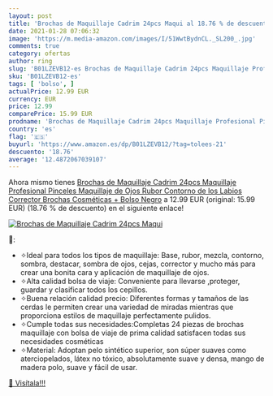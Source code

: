 ```yaml
---
layout: post
title: 'Brochas de Maquillaje Cadrim 24pcs Maqui al 18.76 % de descuento'
date: 2021-01-28 07:06:32
image: 'https://m.media-amazon.com/images/I/51WwtBydnCL._SL200_.jpg'
comments: true
category: ofertas
author: ring
slug: 'B01LZEVB12-es Brochas de Maquillaje Cadrim 24pcs Maquillaje Profesional...'
sku: 'B01LZEVB12-es'
tags: [ 'bolso', ]
actualPrice: 12.99 EUR
currency: EUR
price: 12.99
comparePrice: 15.99 EUR
prodname: 'Brochas de Maquillaje Cadrim 24pcs Maquillaje Profesional Pinceles Maquillaje de Ojos Rubor Contorno de los Labios Corrector Brochas Cosméticas + Bolso Negro'
country: 'es'
flag: '🇪🇸'
buyurl: 'https://www.amazon.es/dp/B01LZEVB12/?tag=tolees-21'
descuento: '18.76'
average: '12.4872067039107'
---
```


Ahora mismo tienes [Brochas de Maquillaje Cadrim 24pcs Maquillaje Profesional Pinceles Maquillaje de Ojos Rubor Contorno de los Labios Corrector Brochas Cosméticas + Bolso Negro](https://www.amazon.es/dp/B01LZEVB12/?tag=tolees-21) a 12.99 EUR (original: 15.99 EUR) (18.76 %  de descuento) en el siguiente enlace!

[![Brochas de Maquillaje Cadrim 24pcs Maqui](https://m.media-amazon.com/images/I/51WwtBydnCL._SL200_.jpg)](https://www.amazon.es/dp/B01LZEVB12/?tag=tolees-21)

🔎:

- ✧Ideal para todos los tipos de maquillaje: Base, rubor, mezcla, contorno, sombra, destacar, sombra de ojos, cejas, corrector y mucho más para crear una bonita cara y aplicación de maquillaje de ojos.
- ✧Alta calidad bolsa de viaje: Conveniente para llevarse ,proteger, guardar y clasificar todos los cepillos.
- ✧Buena relación calidad precio: Diferentes formas y tamaños de las cerdas le permiten crear una variedad de miradas mientras que proporciona estilos de maquillaje perfectamente pulidos.
- ✧Cumple todas sus necesidades:Completas 24 piezas de brochas maquillaje con bolsa de viaje de prima calidad satisfacen todas sus necesidades cosméticas
- ✧Material: Adoptan pelo sintético superior, son súper suaves como aterciopelados, látex no tóxico, absolutamente suave y densa, mango de madera polo, suave y fácil de usar.

[🛒 Visítala!!!](https://www.amazon.es/dp/B01LZEVB12/?tag=tolees-21)
